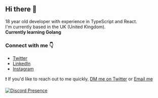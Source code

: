 ## Hi there 👋

18 year old developer with experience in TypeScript and React.<br />
I'm currently based in the UK (United Kingdom).<br />
**Currently learning Golang**

### Connect with me 👇
* [Twitter](https://twitter.com/notnickdev)
* [LinkedIn](https://www.linkedin.com/in/nicholas-n-5a9187195/)
* [Instagram](https://www.instagram.com/notnickdev/)

❗️ If you'd like to reach out to me quickly, [DM me on Twitter](https://twitter.com/notnickdev) or [Email me](mailto:thisnotnicholas@gmail.com)

[![Discord Presence](https://lanyard-profile-readme.vercel.app/api/463449066672619520)](https://discord.com/users/463449066672619520)
